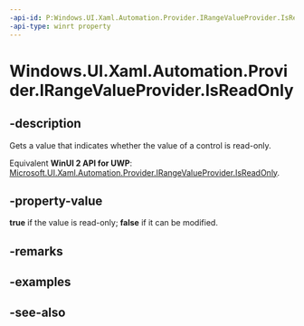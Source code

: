 ```yaml
---
-api-id: P:Windows.UI.Xaml.Automation.Provider.IRangeValueProvider.IsReadOnly
-api-type: winrt property
---
```


<!-- Property syntax
public bool IsReadOnly { get; }
-->

# Windows.UI.Xaml.Automation.Provider.IRangeValueProvider.IsReadOnly

## -description
Gets a value that indicates whether the value of a control is read-only.

Equivalent **WinUI 2 API for UWP**: [Microsoft.UI.Xaml.Automation.Provider.IRangeValueProvider.IsReadOnly](/windows/winui/api/microsoft.ui.xaml.automation.provider.irangevalueprovider.isreadonly).

## -property-value
**true** if the value is read-only; **false** if it can be modified.

## -remarks

## -examples

## -see-also

